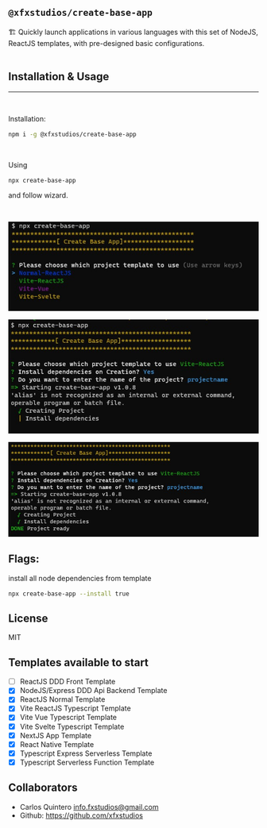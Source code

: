 ## `@xfxstudios/create-base-app`

🏗 Quickly launch applications in various languages with this set of NodeJS, ReactJS templates, with pre-designed basic configurations.
<br/>
<br/>

## Installation & Usage
<hr/>
<br/>

Installation:
```bash
npm i -g @xfxstudios/create-base-app
```
<br/>
<p>Using</p>

```bash
npx create-base-app
```
<p>and follow wizard.</p>
<br/>

![alt text](https://github.com/xfxstudios/create-base-app/blob/master/img/wizard1.jpg?raw=true)

![alt text](https://github.com/xfxstudios/create-base-app/blob/master/img/wizard2.jpg?raw=true)

![alt text](https://github.com/xfxstudios/create-base-app/blob/master/img/wizard3.jpg?raw=true)


## Flags:

install all node dependencies from template
```bash
npx create-base-app --install true
```


## License

MIT

## Templates available to start
- [ ] ReactJS DDD Front Template
- [X] NodeJS/Express DDD Api Backend Template
- [X] ReactJS Normal Template
- [X] Vite ReactJS Typescript Template
- [X] Vite Vue Typescript Template
- [X] Vite Svelte Typescript Template
- [X] NextJS App Template
- [X] React Native Template
- [X] Typescript Express Serverless Template
- [X] Typescript Serverless Function Template

## Collaborators

- Carlos Quintero <info.fxstudios@gmail.com> 
- Github: <https://github.com/xfxstudios>

